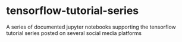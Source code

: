 # tensorflow-tutorial-series
 A series of documented jupyter notebooks supporting the tensorflow tutorial series posted on several social media platforms
